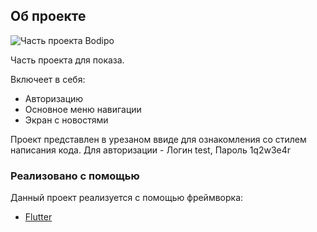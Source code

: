 <!-- ABOUT THE PROJECT -->
## Об проекте

![Часть проекта Bodipo](https://i.ibb.co/1XdV2Hf/Screenshot-2020-10-24-at-00-28-10.png)

Часть проекта для показа.

Включеет в себя:
* Авторизацию
* Основное меню навигации
* Экран с новостями

Проект представлен в урезаном ввиде для ознакомления со стилем написания кода. Для авторизации - Логин test, Пароль 1q2w3e4r

### Реализовано с помощью
Данный проект реализуется с помощью фреймворка:
* [Flutter](https://flutter.dev/)
